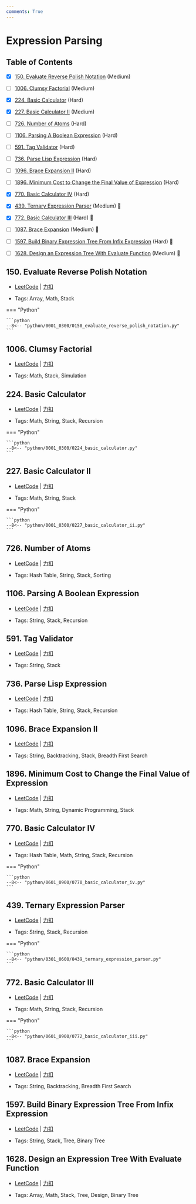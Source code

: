 ```yaml
---
comments: True
---
```


# Expression Parsing

## Table of Contents

- [x] [150. Evaluate Reverse Polish Notation](#150-evaluate-reverse-polish-notation) (Medium)
- [ ] [1006. Clumsy Factorial](#1006-clumsy-factorial) (Medium)
- [x] [224. Basic Calculator](#224-basic-calculator) (Hard)
- [x] [227. Basic Calculator II](#227-basic-calculator-ii) (Medium)
- [ ] [726. Number of Atoms](#726-number-of-atoms) (Hard)
- [ ] [1106. Parsing A Boolean Expression](#1106-parsing-a-boolean-expression) (Hard)
- [ ] [591. Tag Validator](#591-tag-validator) (Hard)
- [ ] [736. Parse Lisp Expression](#736-parse-lisp-expression) (Hard)
- [ ] [1096. Brace Expansion II](#1096-brace-expansion-ii) (Hard)
- [ ] [1896. Minimum Cost to Change the Final Value of Expression](#1896-minimum-cost-to-change-the-final-value-of-expression) (Hard)
- [x] [770. Basic Calculator IV](#770-basic-calculator-iv) (Hard)
- [x] [439. Ternary Expression Parser](#439-ternary-expression-parser) (Medium) 👑
- [x] [772. Basic Calculator III](#772-basic-calculator-iii) (Hard) 👑
- [ ] [1087. Brace Expansion](#1087-brace-expansion) (Medium) 👑
- [ ] [1597. Build Binary Expression Tree From Infix Expression](#1597-build-binary-expression-tree-from-infix-expression) (Hard) 👑
- [ ] [1628. Design an Expression Tree With Evaluate Function](#1628-design-an-expression-tree-with-evaluate-function) (Medium) 👑


## 150. Evaluate Reverse Polish Notation

-    [LeetCode](https://leetcode.com/problems/evaluate-reverse-polish-notation/) | [力扣](https://leetcode.cn/problems/evaluate-reverse-polish-notation/)

-   Tags: Array, Math, Stack

=== "Python"

    ```python
    --8<-- "python/0001_0300/0150_evaluate_reverse_polish_notation.py"
    ```



## 1006. Clumsy Factorial

-    [LeetCode](https://leetcode.com/problems/clumsy-factorial/) | [力扣](https://leetcode.cn/problems/clumsy-factorial/)

-   Tags: Math, Stack, Simulation



## 224. Basic Calculator

-    [LeetCode](https://leetcode.com/problems/basic-calculator/) | [力扣](https://leetcode.cn/problems/basic-calculator/)

-   Tags: Math, String, Stack, Recursion

=== "Python"

    ```python
    --8<-- "python/0001_0300/0224_basic_calculator.py"
    ```



## 227. Basic Calculator II

-    [LeetCode](https://leetcode.com/problems/basic-calculator-ii/) | [力扣](https://leetcode.cn/problems/basic-calculator-ii/)

-   Tags: Math, String, Stack

=== "Python"

    ```python
    --8<-- "python/0001_0300/0227_basic_calculator_ii.py"
    ```



## 726. Number of Atoms

-    [LeetCode](https://leetcode.com/problems/number-of-atoms/) | [力扣](https://leetcode.cn/problems/number-of-atoms/)

-   Tags: Hash Table, String, Stack, Sorting



## 1106. Parsing A Boolean Expression

-    [LeetCode](https://leetcode.com/problems/parsing-a-boolean-expression/) | [力扣](https://leetcode.cn/problems/parsing-a-boolean-expression/)

-   Tags: String, Stack, Recursion



## 591. Tag Validator

-    [LeetCode](https://leetcode.com/problems/tag-validator/) | [力扣](https://leetcode.cn/problems/tag-validator/)

-   Tags: String, Stack



## 736. Parse Lisp Expression

-    [LeetCode](https://leetcode.com/problems/parse-lisp-expression/) | [力扣](https://leetcode.cn/problems/parse-lisp-expression/)

-   Tags: Hash Table, String, Stack, Recursion



## 1096. Brace Expansion II

-    [LeetCode](https://leetcode.com/problems/brace-expansion-ii/) | [力扣](https://leetcode.cn/problems/brace-expansion-ii/)

-   Tags: String, Backtracking, Stack, Breadth First Search



## 1896. Minimum Cost to Change the Final Value of Expression

-    [LeetCode](https://leetcode.com/problems/minimum-cost-to-change-the-final-value-of-expression/) | [力扣](https://leetcode.cn/problems/minimum-cost-to-change-the-final-value-of-expression/)

-   Tags: Math, String, Dynamic Programming, Stack



## 770. Basic Calculator IV

-    [LeetCode](https://leetcode.com/problems/basic-calculator-iv/) | [力扣](https://leetcode.cn/problems/basic-calculator-iv/)

-   Tags: Hash Table, Math, String, Stack, Recursion

=== "Python"

    ```python
    --8<-- "python/0601_0900/0770_basic_calculator_iv.py"
    ```



## 439. Ternary Expression Parser

-    [LeetCode](https://leetcode.com/problems/ternary-expression-parser/) | [力扣](https://leetcode.cn/problems/ternary-expression-parser/)

-   Tags: String, Stack, Recursion

=== "Python"

    ```python
    --8<-- "python/0301_0600/0439_ternary_expression_parser.py"
    ```



## 772. Basic Calculator III

-    [LeetCode](https://leetcode.com/problems/basic-calculator-iii/) | [力扣](https://leetcode.cn/problems/basic-calculator-iii/)

-   Tags: Math, String, Stack, Recursion

=== "Python"

    ```python
    --8<-- "python/0601_0900/0772_basic_calculator_iii.py"
    ```



## 1087. Brace Expansion

-    [LeetCode](https://leetcode.com/problems/brace-expansion/) | [力扣](https://leetcode.cn/problems/brace-expansion/)

-   Tags: String, Backtracking, Breadth First Search



## 1597. Build Binary Expression Tree From Infix Expression

-    [LeetCode](https://leetcode.com/problems/build-binary-expression-tree-from-infix-expression/) | [力扣](https://leetcode.cn/problems/build-binary-expression-tree-from-infix-expression/)

-   Tags: String, Stack, Tree, Binary Tree



## 1628. Design an Expression Tree With Evaluate Function

-    [LeetCode](https://leetcode.com/problems/design-an-expression-tree-with-evaluate-function/) | [力扣](https://leetcode.cn/problems/design-an-expression-tree-with-evaluate-function/)

-   Tags: Array, Math, Stack, Tree, Design, Binary Tree



